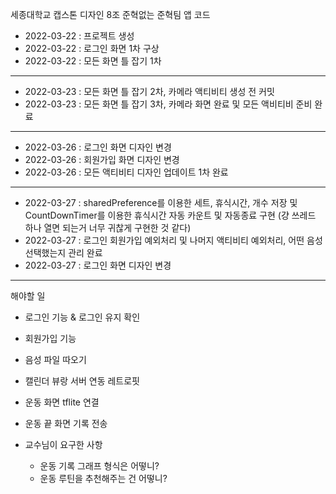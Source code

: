 
세종대학교 캡스톤 디자인 8조 준혁없는 준혁팀 앱 코드


- 2022-03-22 : 프로젝트 생성
- 2022-03-22 : 로그인 화면 1차 구상
- 2022-03-22 : 모든 화면 틀 잡기 1차
---
- 2022-03-23 : 모든 화면 틀 잡기 2차, 카메라 액티비티 생성 전 커밋
- 2022-03-23 : 모든 화면 틀 잡기 3차, 카메라 화면 완료 및 모든 액비티비 준비 완료
---
- 2022-03-26 : 로그인 화면 디자인 변경
- 2022-03-26 : 회원가입 화면 디자인 변경
- 2022-03-26 : 모든 액티비티 디자인 업데이트 1차 완료
---
- 2022-03-27 : sharedPreference를 이용한 세트, 휴식시간, 개수 저장 및 CountDownTimer를 이용한 휴식시간 자동 카운트 및 자동종료 구현 (걍 쓰레드 하나 열면 되는거 너무 귀찮게 구현한 것 같다)
- 2022-03-27 : 로그인 회원가입 예외처리 및 나머지 액티비티 예외처리, 어떤 음성 선택했는지 관리 완료
- 2022-03-27 : 로그인 화면 디자인 변경
---

해야할 일
 - 로그인 기능 & 로그인 유지 확인
 - 회원가입 기능
 - 음성 파일 따오기
 - 캘린더 뷰랑 서버 연동 레트로핏
 - 운동 화면 tflite 연결
 - 운동 끝 화면 기록 전송


- 교수님이 요구한 사항
  - 운동 기록 그래프 형식은 어떻니? 
  - 운동 루틴을 추천해주는 건 어떻니? 
